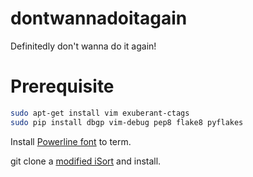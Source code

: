 # dontwannadoitagain
Definitedly don't wanna do it again!

# Prerequisite
```bash
sudo apt-get install vim exuberant-ctags
sudo pip install dbgp vim-debug pep8 flake8 pyflakes
```

Install [Powerline font](https://github.com/powerline/fonts) to term.

git clone a [modified iSort](https://github.com/ULHI-xin/isort) and install.
